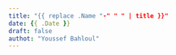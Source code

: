 ```yaml
---
title: "{{ replace .Name "-" " " | title }}"
date: {{ .Date }}
draft: false
authot: "Youssef Bahloul"
---
```


